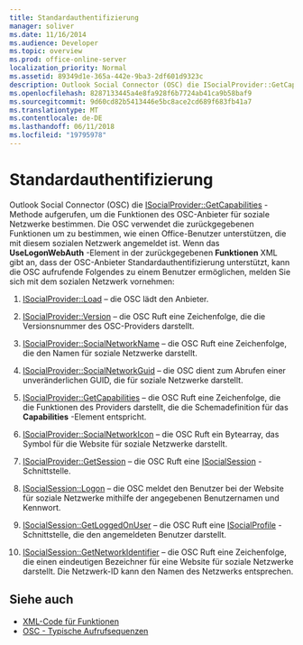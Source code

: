 ```yaml
---
title: Standardauthentifizierung
manager: soliver
ms.date: 11/16/2014
ms.audience: Developer
ms.topic: overview
ms.prod: office-online-server
localization_priority: Normal
ms.assetid: 89349d1e-365a-442e-9ba3-2df601d9323c
description: Outlook Social Connector (OSC) die ISocialProvider::GetCapabilities-Methode aufgerufen, um die Funktionen des OSC-Anbieter für soziale Netzwerke bestimmen.
ms.openlocfilehash: 8287133445a4e8fa928f6b7724ab41ca9b58baf9
ms.sourcegitcommit: 9d60cd82b5413446e5bc8ace2cd689f683fb41a7
ms.translationtype: MT
ms.contentlocale: de-DE
ms.lasthandoff: 06/11/2018
ms.locfileid: "19795978"
---
```

# <a name="basic-authentication"></a>Standardauthentifizierung

Outlook Social Connector (OSC) die [ISocialProvider::GetCapabilities](isocialprovider-getcapabilities.md) -Methode aufgerufen, um die Funktionen des OSC-Anbieter für soziale Netzwerke bestimmen. Die OSC verwendet die zurückgegebenen Funktionen um zu bestimmen, wie einen Office-Benutzer unterstützen, die mit diesem sozialen Netzwerk angemeldet ist. Wenn das **UseLogonWebAuth** -Element in der zurückgegebenen **Funktionen** XML gibt an, dass der OSC-Anbieter Standardauthentifizierung unterstützt, kann die OSC aufrufende Folgendes zu einem Benutzer ermöglichen, melden Sie sich mit dem sozialen Netzwerk vornehmen: 
  
1. [ISocialProvider::Load](isocialprovider-load.md) – die OSC lädt den Anbieter. 
    
2. [ISocialProvider::Version](isocialprovider-version.md) – die OSC Ruft eine Zeichenfolge, die die Versionsnummer des OSC-Providers darstellt. 
    
3. [ISocialProvider::SocialNetworkName](isocialprovider-socialnetworkname.md) – die OSC Ruft eine Zeichenfolge, die den Namen für soziale Netzwerke darstellt. 
    
4. [ISocialProvider::SocialNetworkGuid](isocialprovider-socialnetworkguid.md) – die OSC dient zum Abrufen einer unveränderlichen GUID, die für soziale Netzwerke darstellt. 
    
5. [ISocialProvider::GetCapabilities](isocialprovider-getcapabilities.md) – die OSC Ruft eine Zeichenfolge, die die Funktionen des Providers darstellt, die die Schemadefinition für das **Capabilities** -Element entspricht. 
    
6. [ISocialProvider::SocialNetworkIcon](isocialprovider-socialnetworkicon.md) – die OSC Ruft ein Bytearray, das Symbol für die Website für soziale Netzwerke darstellt. 
    
7. [ISocialProvider::GetSession](isocialprovider-getsession.md) – die OSC Ruft eine [ISocialSession](isocialsessioniunknown.md) -Schnittstelle. 
    
8. [ISocialSession::Logon](isocialsession-logon.md) – die OSC meldet den Benutzer bei der Website für soziale Netzwerke mithilfe der angegebenen Benutzernamen und Kennwort. 
    
9. [ISocialSession::GetLoggedOnUser](isocialsession-getloggedonuser.md) – die OSC Ruft eine [ISocialProfile](isocialprovideriunknown.md) -Schnittstelle, die den angemeldeten Benutzer darstellt. 
    
10. [ISocialSession::GetNetworkIdentifier](isocialsession-getnetworkidentifier.md) – die OSC Ruft eine Zeichenfolge, die einen eindeutigen Bezeichner für eine Website für soziale Netzwerke darstellt. Die Netzwerk-ID kann den Namen des Netzwerks entsprechen. 
    
## <a name="see-also"></a>Siehe auch

- [XML-Code für Funktionen](xml-for-capabilities.md)
- [OSC - Typische Aufrufsequenzen](osc-typical-calling-sequences.md)

